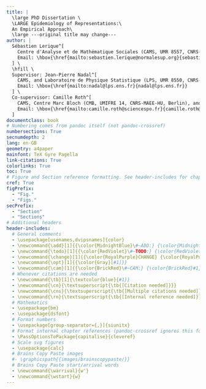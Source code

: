 ```yaml
---
title: |
  \large PhD Dissertation \
  \LARGE Epidemiology of Representations:\
  An Empirical Approach\
  \large ---original title may change---
author: |
  Sébastien Lerique^[
    Centre d'Analyse et de Mathématique Sociales (CAMS, UMR 8557, CNRS-EHESS, Paris).
    Email: \hbox{\href{mailto:sebastien.lerique@normalesup.org}{sebastien.lerique@normalesup.org}}.
  ] \
  \hfill \
  Supervisor: Jean-Pierre Nadal^[
    CAMS, and Laboratoire de Physique Statistique (LPS, UMR 8550, CNRS-ENS-UPMC-Univ. Paris Diderot, Paris).
    Email: \hbox{\href{mailto:nadal@lps.ens.fr}{nadal@lps.ens.fr}}
  ] \
  Co-supervisor: Camille Roth^[
    CAMS, Centre Marc Bloch (CMB, UMIFRE 14, CNRS-MAEE-HU, Berlin), and Sciences Po, médialab (Paris).
    Email: \hbox{\href{mailto:camille.roth@sciencespo.fr}{camille.roth@sciencespo.fr}}
  ]
documentclass: book
# Numbering comes from pandoc itself (not pandoc-crossref)
numbersections: True
secnumdepth: 2
lang: en-GB
geometry: a4paper
mainfont: TeX Gyre Pagella
link-citations: True
colorlinks: True
toc: True
# Figure and Section reference formatting. See header-includes for chapter ref formatting.
cref: True
figPrefix:
  - "Fig."
  - "Figs."
secPrefix:
  - "Section"
  - "Sections"
# Additional headers
header-includes:
  # General comments
  - \usepackage[usenames,dvipsnames]{color}
  - \newcommand{\add}[1]{{\color{MidnightBlue}\#~ADD:} {\color{MidnightBlue}#1}}
  - \newcommand{\todo}[1]{{\color{RedViolet}\#~TODO:} {\color{RedViolet}#1}}
  - \newcommand{\change}[1]{{\color{RoyalPurple}CHANGE} {\color{RoyalPurple}[#1]}}
  - \newcommand{\opt}[1]{{\color{Gray}[#1]}}
  - \newcommand{\cam}[1]{{\color{BrickRed}\#~CAM:} {\color{BrickRed}#1}}
  # Whenever citations are needed
  - \newcommand{\tb}[1]{\textcolor{blue}{#1}}
  - \newcommand{\cn}{\textsuperscript{\tb{[Citation needed]}}}
  - \newcommand{\cns}{\textsuperscript{\tb{[Multiple citations needed]}}}
  - \newcommand{\rn}{\textsuperscript{\tb{[Internal reference needed]}}}
  # Mathematics
  - \usepackage{bm}
  - \usepackage{dsfont}
  # Format numbers
  - \usepackage[group-separator={,}]{siunitx}
  # Format internal chapter references (pandoc-crossref ignores this for section and figure refs)
  - \PassOptionsToPackage{capitalise}{cleveref}
  # Scale svg figures
  - \usepackage{calc}
  # Brains Copy Paste images
  #- \graphicspath{{images/brainscopypaste/}}
  # Brains Copy Paste start/arrival words
  - \newcommand{\warrival}{w'}
  - \newcommand{\wstart}{w}
---
```


